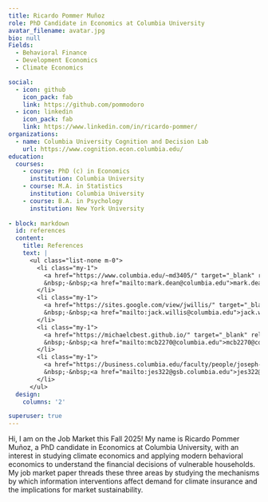 ```yaml
---
title: Ricardo Pommer Muñoz
role: PhD Candidate in Economics at Columbia University
avatar_filename: avatar.jpg
bio: null
Fields:
  - Behavioral Finance
  - Development Economics
  - Climate Economics

social:
  - icon: github
    icon_pack: fab
    link: https://github.com/pommodoro
  - icon: linkedin
    icon_pack: fab
    link: https://www.linkedin.com/in/ricardo-pommer/
organizations:
  - name: Columbia University Cognition and Decision Lab
    url: https://www.cognition.econ.columbia.edu/
education:
  courses:
    - course: PhD (c) in Economics
      institution: Columbia University
    - course: M.A. in Statistics
      institution: Columbia University
    - course: B.A. in Psychology
      institution: New York University
      
- block: markdown
  id: references
  content:
    title: References
    text: |
      <ul class="list-none m-0">
        <li class="my-1">
          <a href="https://www.columbia.edu/~md3405/" target="_blank" rel="noopener">Prof. Mark Dean</a>
          &nbsp;·&nbsp;<a href="mailto:mark.dean@columbia.edu">mark.dean@columbia.edu</a>
        </li>
        <li class="my-1">
          <a href="https://sites.google.com/view/jwillis/" target="_blank" rel="noopener">Prof. Jack Willis</a>
          &nbsp;·&nbsp;<a href="mailto:jack.willis@columbia.edu">jack.willis@columbia.edu</a>
        </li>
        <li class="my-1">
          <a href="https://michaelcbest.github.io/" target="_blank" rel="noopener">Prof. Michael C. Best</a>
          &nbsp;·&nbsp;<a href="mailto:mcb2270@columbia.edu">mcb2270@columbia.edu</a>
        </li>
        <li class="my-1">
          <a href="https://business.columbia.edu/faculty/people/joseph-stiglitz" target="_blank" rel="noopener">Prof. Joseph E. Stiglitz</a>
          &nbsp;·&nbsp;<a href="mailto:jes322@gsb.columbia.edu">jes322@gsb.columbia.edu</a>
        </li>
      </ul>
  design:
    columns: '2'

superuser: true
---
```

Hi, I am on the Job Market this Fall 2025! My name is Ricardo Pommer Muñoz, a PhD candidate in Economics at Columbia University, with an interest in studying climate economics and applying modern behavioral economics to understand the financial decisions of vulnerable households. My job market paper threads these three areas by studying the mechanisms by which information interventions affect demand for climate insurance and the implications for market sustainability.


